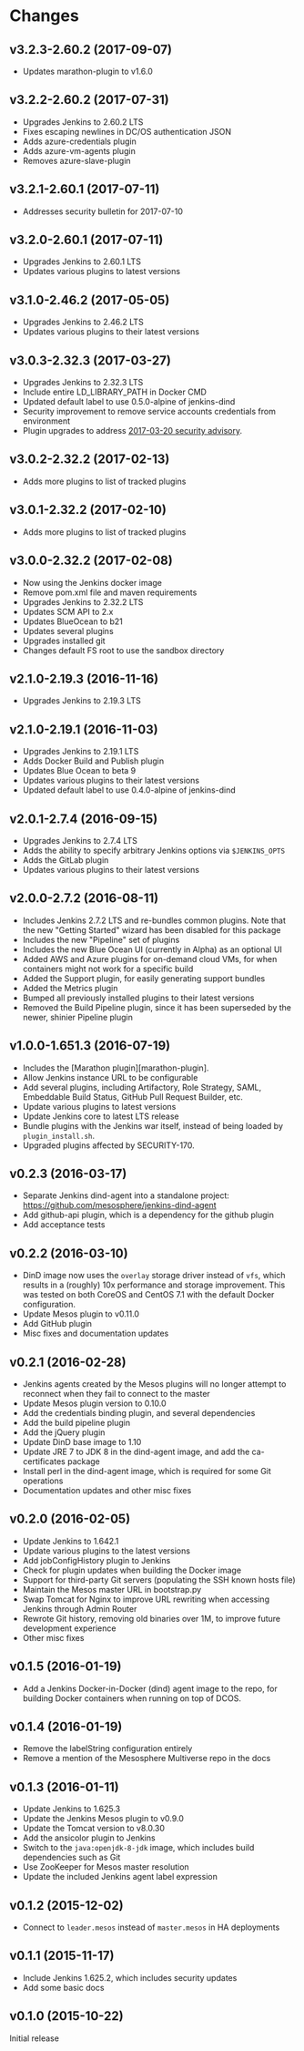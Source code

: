 # Changes

## v3.2.3-2.60.2 (2017-09-07)
  * Updates marathon-plugin to v1.6.0

## v3.2.2-2.60.2 (2017-07-31)
  * Upgrades Jenkins to 2.60.2 LTS
  * Fixes escaping newlines in DC/OS authentication JSON
  * Adds azure-credentials plugin
  * Adds azure-vm-agents plugin
  * Removes azure-slave-plugin

## v3.2.1-2.60.1 (2017-07-11)
  * Addresses security bulletin for 2017-07-10

## v3.2.0-2.60.1 (2017-07-11)
  * Upgrades Jenkins to 2.60.1 LTS
  * Updates various plugins to latest versions

## v3.1.0-2.46.2 (2017-05-05)
  * Upgrades Jenkins to 2.46.2 LTS
  * Updates various plugins to their latest versions

## v3.0.3-2.32.3 (2017-03-27)
  * Upgrades Jenkins to 2.32.3 LTS
  * Include entire LD_LIBRARY_PATH in Docker CMD
  * Updated default label to use 0.5.0-alpine of jenkins-dind
  * Security improvement to remove service accounts credentials from environment
  * Plugin upgrades to address [2017-03-20 security advisory](https://groups.google.com/forum/#!topic/jenkinsci-advisories/sHa2_nmmU0A).

## v3.0.2-2.32.2 (2017-02-13)
  * Adds more plugins to list of tracked plugins

## v3.0.1-2.32.2 (2017-02-10)
  * Adds more plugins to list of tracked plugins

## v3.0.0-2.32.2 (2017-02-08)
  * Now using the Jenkins docker image
  * Remove pom.xml file and maven requirements
  * Upgrades Jenkins to 2.32.2 LTS
  * Updates SCM API to 2.x
  * Updates BlueOcean to b21
  * Updates several plugins
  * Upgrades installed git
  * Changes default FS root to use the sandbox directory

## v2.1.0-2.19.3 (2016-11-16)
  * Upgrades Jenkins to 2.19.3 LTS

## v2.1.0-2.19.1 (2016-11-03)
  * Upgrades Jenkins to 2.19.1 LTS
  * Adds Docker Build and Publish plugin
  * Updates Blue Ocean to beta 9
  * Updates various plugins to their latest versions
  * Updated default label to use 0.4.0-alpine of jenkins-dind

## v2.0.1-2.7.4 (2016-09-15)
  * Upgrades Jenkins to 2.7.4 LTS
  * Adds the ability to specify arbitrary Jenkins options via `$JENKINS_OPTS`
  * Adds the GitLab plugin
  * Updates various plugins to their latest versions

## v2.0.0-2.7.2 (2016-08-11)
  * Includes Jenkins 2.7.2 LTS and re-bundles common plugins. Note that the new
  "Getting Started" wizard has been disabled for this package
  * Includes the new "Pipeline" set of plugins
  * Includes the new Blue Ocean UI (currently in Alpha) as an optional UI
  * Added AWS and Azure plugins for on-demand cloud VMs, for when containers
  might not work for a specific build
  * Added the Support plugin, for easily generating support bundles
  * Added the Metrics plugin
  * Bumped all previously installed plugins to their latest versions
  * Removed the Build Pipeline plugin, since it has been superseded by the
  newer, shinier Pipeline plugin

## v1.0.0-1.651.3 (2016-07-19)
  * Includes the [Marathon plugin][marathon-plugin].
  * Allow Jenkins instance URL to be configurable
  * Add several plugins, including Artifactory, Role Strategy, SAML,
  Embeddable Build Status, GitHub Pull Request Builder, etc.
  * Update various plugins to latest versions
  * Update Jenkins core to latest LTS release
  * Bundle plugins with the Jenkins war itself, instead of being
  loaded by `plugin_install.sh`.
  * Upgraded plugins affected by SECURITY-170.

## v0.2.3 (2016-03-17)
  * Separate Jenkins dind-agent into a standalone project:
  https://github.com/mesosphere/jenkins-dind-agent
  * Add github-api plugin, which is a dependency for the github plugin
  * Add acceptance tests

## v0.2.2 (2016-03-10)
  * DinD image now uses the `overlay` storage driver instead of `vfs`, which
  results in a (roughly) 10x performance and storage improvement. This was
  tested on both CoreOS and CentOS 7.1 with the default Docker configuration.
  * Update Mesos plugin to v0.11.0
  * Add GitHub plugin
  * Misc fixes and documentation updates

## v0.2.1 (2016-02-28)
  * Jenkins agents created by the Mesos plugins will no longer attempt to
  reconnect when they fail to connect to the master
  * Update Mesos plugin version to 0.10.0
  * Add the credentials binding plugin, and several dependencies
  * Add the build pipeline plugin
  * Add the jQuery plugin
  * Update DinD base image to 1.10
  * Update JRE 7 to JDK 8 in the dind-agent image, and add the ca-certificates
  package
  * Install perl in the dind-agent image, which is required for some Git
  operations
  * Documentation updates and other misc fixes

## v0.2.0 (2016-02-05)
  * Update Jenkins to 1.642.1
  * Update various plugins to the latest versions
  * Add jobConfigHistory plugin to Jenkins
  * Check for plugin updates when building the Docker image
  * Support for third-party Git servers (populating the SSH known hosts file)
  * Maintain the Mesos master URL in bootstrap.py
  * Swap Tomcat for Nginx to improve URL rewriting when accessing Jenkins
  through Admin Router
  * Rewrote Git history, removing old binaries over 1M, to improve future
  development experience
  * Other misc fixes

## v0.1.5 (2016-01-19)
  * Add a Jenkins Docker-in-Docker (dind) agent image to the repo, for building
    Docker containers when running on top of DCOS.

## v0.1.4 (2016-01-19)
  * Remove the labelString configuration entirely
  * Remove a mention of the Mesosphere Multiverse repo in the docs

## v0.1.3 (2016-01-11)
  * Update Jenkins to 1.625.3
  * Update the Jenkins Mesos plugin to v0.9.0
  * Update the Tomcat version to v8.0.30
  * Add the ansicolor plugin to Jenkins
  * Switch to the `java:openjdk-8-jdk` image, which includes build dependencies
    such as Git
  * Use ZooKeeper for Mesos master resolution
  * Update the included Jenkins agent label expression

## v0.1.2 (2015-12-02)
  * Connect to `leader.mesos` instead of `master.mesos` in HA deployments

## v0.1.1 (2015-11-17)
  * Include Jenkins 1.625.2, which includes security updates
  * Add some basic docs

## v0.1.0 (2015-10-22)
Initial release

